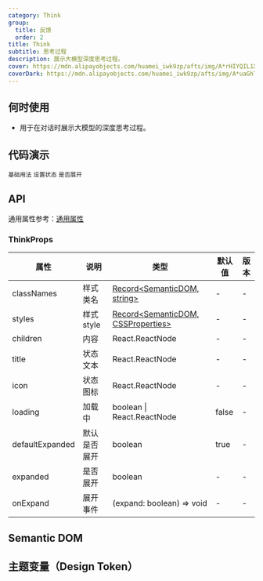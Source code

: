 ```yaml
---
category: Think
group:
  title: 反馈
  order: 2
title: Think
subtitle: 思考过程
description: 展示大模型深度思考过程。
cover: https://mdn.alipayobjects.com/huamei_iwk9zp/afts/img/A*rHIYQIL1X-QAAAAAAAAAAAAADgCCAQ/original
coverDark: https://mdn.alipayobjects.com/huamei_iwk9zp/afts/img/A*uaGhTY1-LL0AAAAAAAAAAAAADgCCAQ/original
---
```


## 何时使用

- 用于在对话时展示大模型的深度思考过程。

## 代码演示

<!-- prettier-ignore -->
<code src="./demo/basic.tsx">基础用法</code>
<code src="./demo/status.tsx">设置状态</code>
<code src="./demo/expand.tsx">是否展开</code>

## API

通用属性参考：[通用属性](/docs/react/common-props)

### ThinkProps

| 属性 | 说明 | 类型 | 默认值 | 版本 |
| --- | --- | --- | --- | --- |
| classNames | 样式类名 | [Record<SemanticDOM, string>](#semantic-dom) | - | - |
| styles | 样式 style | [Record<SemanticDOM, CSSProperties>](#semantic-dom) | - | - |
| children | 内容 | React.ReactNode | - | - |
| title | 状态文本 | React.ReactNode | - | - |
| icon | 状态图标 | React.ReactNode | - | - |
| loading | 加载中 | boolean \| React.ReactNode | false | - |
| defaultExpanded | 默认是否展开 | boolean | true | - |
| expanded | 是否展开 | boolean | - | - |
| onExpand | 展开事件 | (expand: boolean) => void | - | - |

## Semantic DOM

<code src="./demo/_semantic.tsx" simplify="true"></code>

## 主题变量（Design Token）

<ComponentTokenTable component="Think"></ComponentTokenTable>
